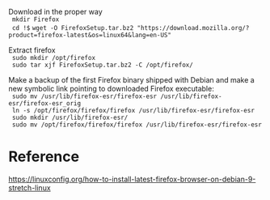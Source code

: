 

 Download in the proper way  
``` mkdir Firefox```   
``` cd !$``` 
``` wget -O FirefoxSetup.tar.bz2 "https://download.mozilla.org/?product=firefox-latest&os=linux64&lang=en-US" ```   

Extract firefox  
``` sudo mkdir /opt/firefox```  
``` sudo tar xjf FirefoxSetup.tar.bz2 -C /opt/firefox/```   

 Make a backup of the first Firefox binary shipped with Debian and make a new symbolic link pointing to downloaded Firefox executable:  
``` sudo mv /usr/lib/firefox-esr/firefox-esr /usr/lib/firefox-esr/firefox-esr_orig```   
``` ln -s /opt/firefox/firefox/firefox /usr/lib/firefox-esr/firefox-esr```   
``` sudo mkdir /usr/lib/firefox-esr/```   
``` sudo mv /opt/firefox/firefox/firefox /usr/lib/firefox-esr/firefox-esr```   

# Reference
https://linuxconfig.org/how-to-install-latest-firefox-browser-on-debian-9-stretch-linux

